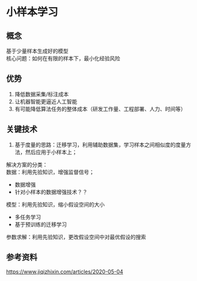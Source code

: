 小样本学习
====
## 概念
基于少量样本生成好的模型<br>
核心问题：如何在有限的样本下，最小化经验风险


## 优势
1. 降低数据采集/标注成本<br>
2. 让机器智能更逼近人工智能<br>
3. 有可能降低算法任务的整体成本（研发工作量、工程部署、人力、时间等）

## 关键技术
1. 基于度量的思路：迁移学习，利用辅助数据集，学习样本之间相似度的度量方法，然后应用于小样本上；

解决方案的分类：<br>
数据：利用先验知识，增强监督信号；<br>
- 数据增强
- 针对小样本的数据增强技术？？<br>

模型：利用先验知识，缩小假设空间的大小<br>
- 多任务学习
- 基于预训练的迁移学习

参数求解：利用先验知识，更改假设空间中对最优假设的搜索


## 参考资料
https://www.jiqizhixin.com/articles/2020-05-04
